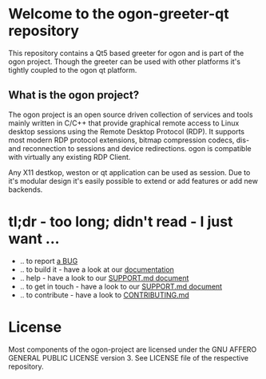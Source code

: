 # Welcome to the ogon-greeter-qt repository

This repository contains a Qt5 based greeter for ogon and is part of the ogon project.
Though the greeter can be used with other platforms it's tightly coupled to the ogon qt platform.

## What is the ogon project?

The ogon project is an open source driven collection of services and tools mainly written in C/C++
that provide graphical remote access to Linux desktop sessions using the Remote Desktop Protocol
(RDP). It supports most modern RDP protocol extensions, bitmap compression codecs, dis- and
reconnection to sessions and device redirections.
ogon is compatible with virtually any existing RDP Client.

Any X11 destkop, weston or qt application can be used as session. Due to it's modular
design it's easily possible to extend or add features or add new backends.

# tl;dr - too long; didn't read - I just want ...

* .. to report [a BUG][bugs]
* .. to build it - have a look at our [documentation][documentation]
* .. help - have a look to our [SUPPORT.md document][support]
* .. to get in touch - have a look to our [SUPPORT.md document][support]
* .. to contribute - have a look to [CONTRIBUTING.md][contribute]

# License

Most components of the ogon-project are licensed under the GNU AFFERO GENERAL PUBLIC LICENSE version 3.
See LICENSE file of the respective repository.

[support]: https://github.com/ogon-project/ogon-project/blob/master/SUPPORT.md
[bugs]: https://github.com/ogon-project/ogon-project/blob/master/SUPPORT.md#bugs
[documentation]: https://github.com/ogon-project/ogon-project/blob/master/SUPPORT.md#documentation
[contribute]: https://github.com/ogon-project/ogon-project/blob/master/CONTRIBUTING.md
